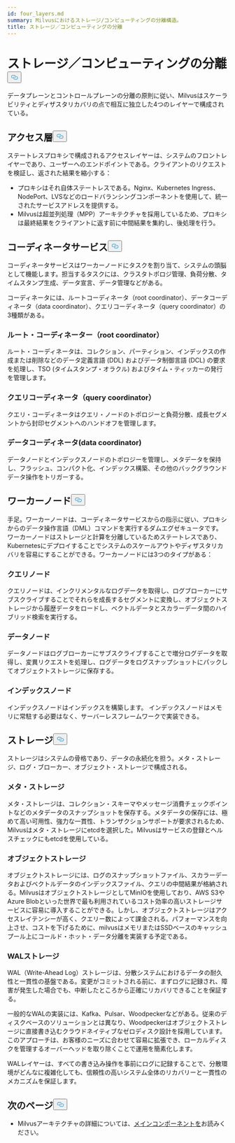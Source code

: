 ```yaml
---
id: four_layers.md
summary: Milvusにおけるストレージ/コンピューティングの分離構造。
title: ストレージ／コンピューティングの分離
---
```

<h1 id="StorageComputing-Disaggregation" class="common-anchor-header">ストレージ／コンピューティングの分離<button data-href="#StorageComputing-Disaggregation" class="anchor-icon" translate="no">
      <svg translate="no"
        aria-hidden="true"
        focusable="false"
        height="20"
        version="1.1"
        viewBox="0 0 16 16"
        width="16"
      >
        <path
          fill="#0092E4"
          fill-rule="evenodd"
          d="M4 9h1v1H4c-1.5 0-3-1.69-3-3.5S2.55 3 4 3h4c1.45 0 3 1.69 3 3.5 0 1.41-.91 2.72-2 3.25V8.59c.58-.45 1-1.27 1-2.09C10 5.22 8.98 4 8 4H4c-.98 0-2 1.22-2 2.5S3 9 4 9zm9-3h-1v1h1c1 0 2 1.22 2 2.5S13.98 12 13 12H9c-.98 0-2-1.22-2-2.5 0-.83.42-1.64 1-2.09V6.25c-1.09.53-2 1.84-2 3.25C6 11.31 7.55 13 9 13h4c1.45 0 3-1.69 3-3.5S14.5 6 13 6z"
        ></path>
      </svg>
    </button></h1><p>データプレーンとコントロールプレーンの分離の原則に従い、Milvusはスケーラビリティとディザスタリカバリの点で相互に独立した4つのレイヤーで構成されている。</p>
<h2 id="Access-layer" class="common-anchor-header">アクセス層<button data-href="#Access-layer" class="anchor-icon" translate="no">
      <svg translate="no"
        aria-hidden="true"
        focusable="false"
        height="20"
        version="1.1"
        viewBox="0 0 16 16"
        width="16"
      >
        <path
          fill="#0092E4"
          fill-rule="evenodd"
          d="M4 9h1v1H4c-1.5 0-3-1.69-3-3.5S2.55 3 4 3h4c1.45 0 3 1.69 3 3.5 0 1.41-.91 2.72-2 3.25V8.59c.58-.45 1-1.27 1-2.09C10 5.22 8.98 4 8 4H4c-.98 0-2 1.22-2 2.5S3 9 4 9zm9-3h-1v1h1c1 0 2 1.22 2 2.5S13.98 12 13 12H9c-.98 0-2-1.22-2-2.5 0-.83.42-1.64 1-2.09V6.25c-1.09.53-2 1.84-2 3.25C6 11.31 7.55 13 9 13h4c1.45 0 3-1.69 3-3.5S14.5 6 13 6z"
        ></path>
      </svg>
    </button></h2><p>ステートレスプロキシで構成されるアクセスレイヤーは、システムのフロントレイヤーであり、ユーザーへのエンドポイントである。クライアントのリクエストを検証し、返された結果を縮小する：</p>
<ul>
<li>プロキシはそれ自体ステートレスである。Nginx、Kubernetes Ingress、NodePort、LVSなどのロードバランシングコンポーネントを使用して、統一されたサービスアドレスを提供する。</li>
<li>Milvusは超並列処理（MPP）アーキテクチャを採用しているため、プロキシは最終結果をクライアントに返す前に中間結果を集約し、後処理を行う。</li>
</ul>
<h2 id="Coordinator-service" class="common-anchor-header">コーディネータサービス<button data-href="#Coordinator-service" class="anchor-icon" translate="no">
      <svg translate="no"
        aria-hidden="true"
        focusable="false"
        height="20"
        version="1.1"
        viewBox="0 0 16 16"
        width="16"
      >
        <path
          fill="#0092E4"
          fill-rule="evenodd"
          d="M4 9h1v1H4c-1.5 0-3-1.69-3-3.5S2.55 3 4 3h4c1.45 0 3 1.69 3 3.5 0 1.41-.91 2.72-2 3.25V8.59c.58-.45 1-1.27 1-2.09C10 5.22 8.98 4 8 4H4c-.98 0-2 1.22-2 2.5S3 9 4 9zm9-3h-1v1h1c1 0 2 1.22 2 2.5S13.98 12 13 12H9c-.98 0-2-1.22-2-2.5 0-.83.42-1.64 1-2.09V6.25c-1.09.53-2 1.84-2 3.25C6 11.31 7.55 13 9 13h4c1.45 0 3-1.69 3-3.5S14.5 6 13 6z"
        ></path>
      </svg>
    </button></h2><p>コーディネータサービスはワーカーノードにタスクを割り当て、システムの頭脳として機能します。担当するタスクには、クラスタトポロジ管理、負荷分散、タイムスタンプ生成、データ宣言、データ管理などがある。</p>
<p>コーディネータには、ルートコーディネータ（root coordinator）、データコーディネータ（data coordinator）、クエリコーディネータ（query coordinator）の3種類がある。</p>
<h3 id="Root-coordinator-root-coord" class="common-anchor-header">ルート・コーディネーター（root coordinator）</h3><p>ルート・コーディネータは、コレクション、パーティション、インデックスの作成または削除などのデータ定義言語 (DDL) およびデータ制御言語 (DCL) の要求を処理し、TSO (タイムスタンプ・オラクル) およびタイム・ティッカーの発行を管理します。</p>
<h3 id="Query-coordinator-query-coord" class="common-anchor-header">クエリコーディネータ（query coordinator）</h3><p>クエリ・コーディネータはクエリ・ノードのトポロジーと負荷分散、成長セグメントから封印セグメントへのハンドオフを管理します。</p>
<h3 id="Data-coordinator-data-coord" class="common-anchor-header">データコーディネータ(data coordinator)</h3><p>データノードとインデックスノードのトポロジーを管理し、メタデータを保持し、フラッシュ、コンパクト化、インデックス構築、その他のバックグラウンドデータ操作をトリガーする。</p>
<h2 id="Worker-nodes" class="common-anchor-header">ワーカーノード<button data-href="#Worker-nodes" class="anchor-icon" translate="no">
      <svg translate="no"
        aria-hidden="true"
        focusable="false"
        height="20"
        version="1.1"
        viewBox="0 0 16 16"
        width="16"
      >
        <path
          fill="#0092E4"
          fill-rule="evenodd"
          d="M4 9h1v1H4c-1.5 0-3-1.69-3-3.5S2.55 3 4 3h4c1.45 0 3 1.69 3 3.5 0 1.41-.91 2.72-2 3.25V8.59c.58-.45 1-1.27 1-2.09C10 5.22 8.98 4 8 4H4c-.98 0-2 1.22-2 2.5S3 9 4 9zm9-3h-1v1h1c1 0 2 1.22 2 2.5S13.98 12 13 12H9c-.98 0-2-1.22-2-2.5 0-.83.42-1.64 1-2.09V6.25c-1.09.53-2 1.84-2 3.25C6 11.31 7.55 13 9 13h4c1.45 0 3-1.69 3-3.5S14.5 6 13 6z"
        ></path>
      </svg>
    </button></h2><p>手足。ワーカーノードは、コーディネータサービスからの指示に従い、プロキシからのデータ操作言語（DML）コマンドを実行するダムエグゼキュータです。ワーカーノードはストレージと計算を分離しているためステートレスであり、Kubernetesにデプロイすることでシステムのスケールアウトやディザスタリカバリを容易にすることができる。ワーカーノードには3つのタイプがある：</p>
<h3 id="Query-node" class="common-anchor-header">クエリノード</h3><p>クエリノードは、インクリメンタルなログデータを取得し、ログブローカーにサブスクライブすることでそれらを成長するセグメントに変換し、オブジェクトストレージから履歴データをロードし、ベクトルデータとスカラーデータ間のハイブリッド検索を実行する。</p>
<h3 id="Data-node" class="common-anchor-header">データノード</h3><p>データノードはログブローカーにサブスクライブすることで増分ログデータを取得し、変異リクエストを処理し、ログデータをログスナップショットにパックしてオブジェクトストレージに保存する。</p>
<h3 id="Index-node" class="common-anchor-header">インデックスノード</h3><p>インデックスノードはインデックスを構築します。  インデックスノードはメモリに常駐する必要はなく、サーバーレスフレームワークで実装できる。</p>
<h2 id="Storage" class="common-anchor-header">ストレージ<button data-href="#Storage" class="anchor-icon" translate="no">
      <svg translate="no"
        aria-hidden="true"
        focusable="false"
        height="20"
        version="1.1"
        viewBox="0 0 16 16"
        width="16"
      >
        <path
          fill="#0092E4"
          fill-rule="evenodd"
          d="M4 9h1v1H4c-1.5 0-3-1.69-3-3.5S2.55 3 4 3h4c1.45 0 3 1.69 3 3.5 0 1.41-.91 2.72-2 3.25V8.59c.58-.45 1-1.27 1-2.09C10 5.22 8.98 4 8 4H4c-.98 0-2 1.22-2 2.5S3 9 4 9zm9-3h-1v1h1c1 0 2 1.22 2 2.5S13.98 12 13 12H9c-.98 0-2-1.22-2-2.5 0-.83.42-1.64 1-2.09V6.25c-1.09.53-2 1.84-2 3.25C6 11.31 7.55 13 9 13h4c1.45 0 3-1.69 3-3.5S14.5 6 13 6z"
        ></path>
      </svg>
    </button></h2><p>ストレージはシステムの骨格であり、データの永続化を担う。メタ・ストレージ、ログ・ブローカー、オブジェクト・ストレージで構成される。</p>
<h3 id="Meta-storage" class="common-anchor-header">メタ・ストレージ</h3><p>メタ・ストレージは、コレクション・スキーマやメッセージ消費チェックポイントなどのメタデータのスナップショットを保存する。メタデータの保存には、極めて高い可用性、強力な一貫性、トランザクションサポートが要求されるため、Milvusはメタ・ストレージにetcdを選択した。Milvusはサービスの登録とヘルスチェックにもetcdを使用している。</p>
<h3 id="Object-storage" class="common-anchor-header">オブジェクトストレージ</h3><p>オブジェクトストレージには、ログのスナップショットファイル、スカラーデータおよびベクトルデータのインデックスファイル、クエリの中間結果が格納される。MilvusはオブジェクトストレージとしてMinIOを使用しており、AWS S3やAzure Blobといった世界で最も利用されているコスト効率の高いストレージサービスに容易に導入することができる。しかし、オブジェクトストレージはアクセスレイテンシーが高く、クエリー数によって課金される。パフォーマンスを向上させ、コストを下げるために、milvusはメモリまたはSSDベースのキャッシュプール上にコールド・ホット・データ分離を実装する予定である。</p>
<h3 id="WAL-storage" class="common-anchor-header">WALストレージ</h3><p>WAL（Write-Ahead Log）ストレージは、分散システムにおけるデータの耐久性と一貫性の基盤である。変更がコミットされる前に、まずログに記録され、障害が発生した場合でも、中断したところから正確にリカバリできることを保証する。</p>
<p>一般的なWALの実装には、Kafka、Pulsar、Woodpeckerなどがある。従来のディスクベースのソリューションとは異なり、Woodpeckerはオブジェクトストレージに直接書き込むクラウドネイティブなゼロディスク設計を採用しています。このアプローチは、お客様のニーズに合わせて容易に拡張でき、ローカルディスクを管理するオーバーヘッドを取り除くことで運用を簡素化します。</p>
<p>WALレイヤーは、すべての書き込み操作を事前にログに記録することで、分散環境がどんなに複雑化しても、信頼性の高いシステム全体のリカバリーと一貫性のメカニズムを保証します。</p>
<h2 id="Whats-next" class="common-anchor-header">次のページ<button data-href="#Whats-next" class="anchor-icon" translate="no">
      <svg translate="no"
        aria-hidden="true"
        focusable="false"
        height="20"
        version="1.1"
        viewBox="0 0 16 16"
        width="16"
      >
        <path
          fill="#0092E4"
          fill-rule="evenodd"
          d="M4 9h1v1H4c-1.5 0-3-1.69-3-3.5S2.55 3 4 3h4c1.45 0 3 1.69 3 3.5 0 1.41-.91 2.72-2 3.25V8.59c.58-.45 1-1.27 1-2.09C10 5.22 8.98 4 8 4H4c-.98 0-2 1.22-2 2.5S3 9 4 9zm9-3h-1v1h1c1 0 2 1.22 2 2.5S13.98 12 13 12H9c-.98 0-2-1.22-2-2.5 0-.83.42-1.64 1-2.09V6.25c-1.09.53-2 1.84-2 3.25C6 11.31 7.55 13 9 13h4c1.45 0 3-1.69 3-3.5S14.5 6 13 6z"
        ></path>
      </svg>
    </button></h2><ul>
<li>Milvusアーキテクチャの詳細については、<a href="/docs/ja/main_components.md">メインコンポーネントを</a>お読みください。</li>
</ul>
